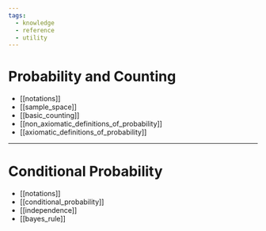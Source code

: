 ```yaml
---
tags:
  - knowledge
  - reference
  - utility
---
```

# Probability and Counting
- [[notations]]
- [[sample_space]]
- [[basic_counting]]
- [[non_axiomatic_definitions_of_probability]]
- [[axiomatic_definitions_of_probability]]

---
# Conditional Probability
- [[notations]]
- [[conditional_probability]]
- [[independence]]
- [[bayes_rule]]